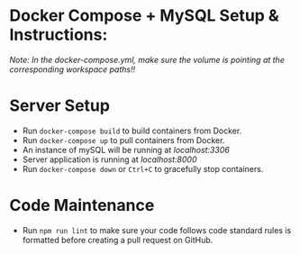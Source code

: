 # Docker Compose + MySQL Setup & Instructions:

*Note: In the docker-compose.yml, make sure the volume is pointing at the corresponding workspace paths!!*


# Server Setup

* Run `docker-compose build` to build containers from Docker.
* Run `docker-compose up` to pull containers from Docker.
* An instance of mySQL will be running at *localhost:3306*
* Server application is running at *localhost:8000*
* Run `docker-compose down` or `Ctrl+C` to gracefully stop containers.

# Code Maintenance

* Run `npm run lint` to make sure your code follows code standard rules 
is formatted before creating a pull request on GitHub.